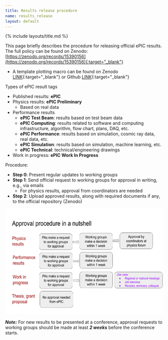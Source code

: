 ```yaml
---
title: Results release procedure
name: results_release
layout: default
---
```

{% include layouts/title.md %}

This page briefly describes the procedure for releasing official ePIC results. The full policy can be found on Zenodo: [https://zenodo.org/records/15390156](https://zenodo.org/records/15390156){:target="_blank"}
 * A template plotting macro can be found on Zenodo [LINK](https://zenodo.org/records/16615455){:target="_blank"} or Github [LINK](https://github.com/eic/ResultsCommittee_templates/tree/main/plot_macro){:target="_blank"}


Types of ePIC result tags
* Published results: **ePIC** 
* Physics results: **ePIC Preliminary**
  * Based on real data 
* Performance results
  *  **ePIC Test Beam**: results based on test beam data
  *  **ePIC Computing**: results related to software and computing infrastructure, algorithm, flow chart, plans, DAQ, etc.
  *  **ePIC Performance**: results based on simulation, cosmic ray data, real data, etc.
  *  **ePIC Simulation**: results based on simulation, machine learning, etc.
  *  **ePIC Technical**: technical/engineering drawings
* Work in progress: **ePIC Work In Progress**
 

Procedure:
* **Step 0**: Present regular updates to working groups
* **Step 1**: Send official request to working groups for approval in writing, e.g., via emails
  * For physics results, approval from coordinators are needed 
* **Step 2**: Upload approved results, along with required documents if any, to the official repository (Zenodo)


<img src="/assets/images/results_release/procedure.png" style="width:6in;height:3.5in" />

***Note:*** For new results to be presented at a conference, approval requests to working groups should be made at least ***2 weeks*** before the conference starts. 
